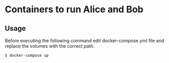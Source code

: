 # Containers to run Alice and Bob


## Usage

Before executing the following command edit docker-compose.yml file and replace the volumes with the correct path.

```sh
$ docker-compose up
```

